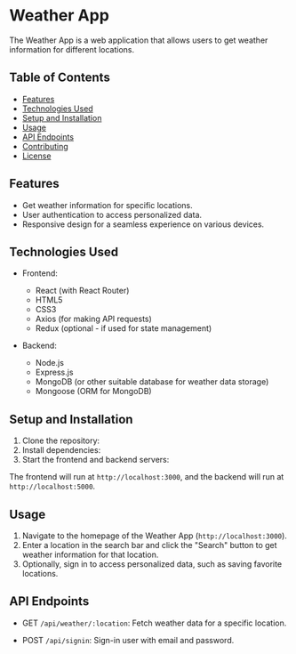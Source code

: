 # Weather App

The Weather App is a web application that allows users to get weather information for different locations.

## Table of Contents

- [Features](#features)
- [Technologies Used](#technologies-used)
- [Setup and Installation](#setup-and-installation)
- [Usage](#usage)
- [API Endpoints](#api-endpoints)
- [Contributing](#contributing)
- [License](#license)

## Features

- Get weather information for specific locations.
- User authentication to access personalized data.
- Responsive design for a seamless experience on various devices.

## Technologies Used

- Frontend:
  - React (with React Router)
  - HTML5
  - CSS3
  - Axios (for making API requests)
  - Redux (optional - if used for state management)

- Backend:
  - Node.js
  - Express.js
  - MongoDB (or other suitable database for weather data storage)
  - Mongoose (ORM for MongoDB)

## Setup and Installation

1. Clone the repository:
2. Install dependencies:
3. Start the frontend and backend servers:


The frontend will run at `http://localhost:3000`, and the backend will run at `http://localhost:5000`.

## Usage

1. Navigate to the homepage of the Weather App (`http://localhost:3000`).
2. Enter a location in the search bar and click the "Search" button to get weather information for that location.
3. Optionally, sign in to access personalized data, such as saving favorite locations.

## API Endpoints

- GET `/api/weather/:location`: Fetch weather data for a specific location.

- POST `/api/signin`: Sign-in user with email and password.






